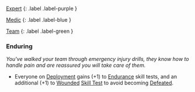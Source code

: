
[Expert](Game/Expert-List)
{: .label .label-purple }

[Medic](Game/Medic)
{: .label .label-blue }

[Team](Game/Team-List)
{: .label .label-green }
### Enduring
*You've walked your team through emergency injury drills, they know how to handle pain and are reassured you will take care of them.*
* Everyone on [Deployment](Game/Deployment) gains (+1) to [Endurance](Game/Core/Strength#Endurance) skill tests, and an additional (+1) to [Wounded](Game/Core/Effects#Wounded) [Skill Test](Game/Core/Terminology#Skill%20Test) to avoid becoming [Defeated](Game/Core/Effects#Defeated).

